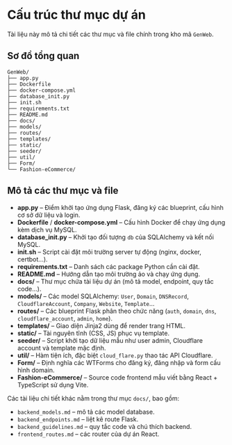 # Cấu trúc thư mục dự án

Tài liệu này mô tả chi tiết các thư mục và file chính trong kho mã `GenWeb`.

## Sơ đồ tổng quan

```
GenWeb/
├── app.py
├── Dockerfile
├── docker-compose.yml
├── database_init.py
├── init.sh
├── requirements.txt
├── README.md
├── docs/
├── models/
├── routes/
├── templates/
├── static/
├── seeder/
├── util/
├── Form/
└── Fashion-eCommerce/
```

## Mô tả các thư mục và file

- **app.py** – Điểm khởi tạo ứng dụng Flask, đăng ký các blueprint, cấu hình cơ sở dữ liệu và login.
- **Dockerfile** / **docker-compose.yml** – Cấu hình Docker để chạy ứng dụng kèm dịch vụ MySQL.
- **database_init.py** – Khởi tạo đối tượng `db` của SQLAlchemy và kết nối MySQL.
- **init.sh** – Script cài đặt môi trường server tự động (nginx, docker, certbot...).
- **requirements.txt** – Danh sách các package Python cần cài đặt.
- **README.md** – Hướng dẫn tạo môi trường ảo và chạy ứng dụng.
- **docs/** – Thư mục chứa tài liệu dự án (mô tả model, endpoint, quy tắc code...).
- **models/** – Các model SQLAlchemy: `User`, `Domain`, `DNSRecord`, `CloudflareAccount`, `Company`, `Website`, `Template`...
- **routes/** – Các blueprint Flask phân theo chức năng (`auth`, `domain`, `dns`, `cloudflare_account`, `admin`, `home`).
- **templates/** – Giao diện Jinja2 dùng để render trang HTML.
- **static/** – Tài nguyên tĩnh (CSS, JS) phục vụ template.
- **seeder/** – Script khởi tạo dữ liệu mẫu như user admin, Cloudflare account và template mặc định.
- **util/** – Hàm tiện ích, đặc biệt `cloud_flare.py` thao tác API Cloudflare.
- **Form/** – Định nghĩa các WTForms cho đăng ký, đăng nhập và form cấu hình domain.
- **Fashion-eCommerce/** – Source code frontend mẫu viết bằng React + TypeScript sử dụng Vite.

Các tài liệu chi tiết khác nằm trong thư mục `docs/`, bao gồm:
- `backend_models.md` – mô tả các model database.
- `backend_endpoints.md` – liệt kê route Flask.
- `backend_guidelines.md` – quy tắc code và chú thích backend.
- `frontend_routes.md` – các router của dự án React.
